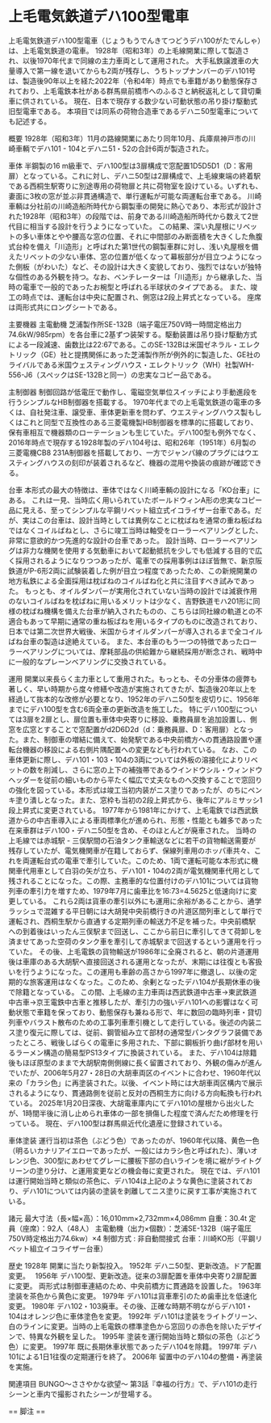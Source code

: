 # 上毛電気鉄道デハ100型電車

上毛電気鉄道デハ100型電車（じょうもうでんきてつどうデハ100がたでんしゃ）は、上毛電気鉄道の電車。
1928年（昭和3年）の上毛線開業に際して製造され、以後1970年代まで同線の主力車両として運用された。
大手私鉄譲渡車の大量導入で第一線を退いてからも2両が残存し、うちトップナンバーのデハ101号は、製造後90年以上を経た2022年（令和4年）時点でも車籍があり動態保存されており、上毛電鉄本社がある群馬県前橋市へのふるさと納税返礼として貸切乗車に供されている。
現在、日本で現存する数少ない可動状態の吊り掛け駆動式旧型電車である。
本項目では同系の荷物合造車であるデハニ50型電車についても記述する。

概要
1928年（昭和3年）11月の路線開業にあたり同年10月、兵庫県神戸市の川崎車輌でデハ101 - 104とデハニ51・52の合計6両が製造された。

車体
半鋼製の16 m級車で、デハ100型は3扉構成で窓配置1D5D5D1（D：客用扉）となっている。これに対し、デハニ50型は2扉構成で、上毛線東端の終着駅である西桐生駅寄りに別途専用の荷物扉と共に荷物室を設けている。いずれも、妻面に3枚の窓が並ぶ非貫通構造で、単行運転が可能な両運転台車である。
川崎車輌は分社前の川崎造船所時代から鋼製車の開発に熱心であり、本形式が設計された1928年（昭和3年）の段階では、前身である川崎造船所時代から数えて2世代目に相当する設計を行うようになっていた。
この結果、深い丸屋根にリベットの多い車体とやや腰高な窓の位置、それに中間部のみ断面積を大きくした魚腹式台枠を備え「川造形」と呼ばれた第1世代の鋼製車群に対し、浅い丸屋根を備えたリベットの少ない車体、窓の位置が低くなって幕板部分が目立つようになった側板（がわいた）など、その設計は大きく変貌しており、強烈ではないが独特な個性のある外観を持つ。なお、ベンチレーターは「川造形」から継承した、当時の電車で一般的であったお椀型と呼ばれる半球状のタイプである。
また、竣工の時点では、運転台は中央に配置され、側窓は2段上昇式となっている。
座席は両形式共にロングシートである。

主要機器
主電動機
芝浦製作所SE-132B（端子電圧750V時一時間定格出力74.6kW/985rpm）を各台車に2基ずつ装架する。駆動装置は吊り掛け駆動方式による一段減速、歯数比は22:67である。このSE-132Bは米国ゼネラル・エレクトリック（GE）社と提携関係にあった芝浦製作所が例外的に製造した、GE社のライバルである米国ウェスティングハウス・エレクトリック（WH）社製WH-556-J6（スペックはSE-132Bと同一）の忠実なコピー品である。

主制御器
制御回路が低電圧で動作し、電磁空気単位スイッチにより手動進段を行うシンプルなHB制御器を搭載する。
1970年代までの上毛電気鉄道の電車の多くは、自社発注車、譲受車、車体更新車を問わず、ウエスティングハウス製もしくはこれと同型で互換性のある三菱電機製HB制御器を標準的に搭載しており、保有車相互で機器類のローテーションも生じていた。デハ100型も例外でなく、2016年時点で現存する1928年製のデハ104号は、昭和26年（1951年）6月製の三菱電機CB8 231A制御器を搭載しており、一方でジャンパ線のプラグにはウエスティングハウスの刻印が装着されるなど、機器の混用や換装の痕跡が確認できる。

台車
本形式の最大の特徴は、車体ではなく川崎車輌の設計になる「KO台車」にある。
これは一見、当時広く用いられていたボールドウィンA形の忠実なコピー品に見える、至ってシンプルな平鋼リベット組立式イコライザー台車である。だが、実はこの台車は、設計当時としては異例なことに枕ばねを通常の重ね板ばねではなくコイルばねとし、さらに竣工当時は軸受をローラーベアリングとした、非常に意欲的かつ先進的な設計の台車であった。
設計当時、ローラーベアリングは非力な機関を使用する気動車において起動抵抗を少しでも低減する目的で広く採用されるようになりつつあったが、電車での採用事例はほぼ皆無で、新京阪鉄道がP-6形2両に試験装着した例が目立つ程度であったため、この新規開業の地方私鉄による全面採用は枕ばねのコイルばね化と共に注目すべき試みであった。
もっとも、オイルダンパーが実用化されていない当時の設計では減衰作用のないコイルばねを枕ばねに用いるメリットは少なく、吉野鉄道モハ201形に同様の枕ばね機構を備えた台車が納入されたものの、こちらは同社線の軌道との不適合もあって早期に通常の重ね板ばねを用いるタイプのものに改造されており、日本では第二次世界大戦後、米国からオイルダンパーが導入されるまで全コイルばね台車の製造は途絶えている。
また、本台車のもう一つの特徴であったローラーベアリングについては、摩耗部品の供給難から継続採用が断念され、戦時中に一般的なプレーンベアリングに交換されている。

運用
開業以来長らく主力車として重用された。もっとも、その分車体の疲弊も著しく、早い時期から度々修繕や改造が実施されてきたが、製造後20年以上を経過して抜本的な改修が必要となり、1952年のデハニ50型を皮切りに、1956年までにデハ100型を含む6両全車の更新改造を施工した。
特にデハ100型については3扉を2扉とし、扉位置も車体中央寄りに移設、乗務員扉を追加設置し、側窓を広窓とすることで窓配置がd2D6D2d（d：乗務員扉、D：客用扉）となった。また、制御車の増結に備えて、始発駅である中央前橋方への貫通路設置や運転台機器の移設による右側片隅配置への変更なども行われている。
なお、この車体更新に際し、デハ101・103・104の3両については外板の溶接化によりリベットの数を削減し、さらに窓の上下の補強帯であるウインドウシル・ウィンドウヘッダーを従前の細いものから平たく幅広で丈夫なものへ交換することで窓回りの強化を図っている。本形式は竣工当初内装がニス塗りであったが、のちにペンキ塗り潰しとなった。また、窓枠も当初の2段上昇式から、後年にアルミサッシ1段上昇式に変更されている。
1977年から1981年にかけて、上毛電鉄では西武鉄道からの中古車導入による車両標準化が進められ、形態・性能とも雑多であった在来車群はデハ100・デハニ50型を含め、そのほとんどが廃車された。
当時の上毛線では赤城駅 - 三俣駅間の石油タンク車輸送などに若干の貨物輸送需要が残存していたが、電気機関車が在籍しておらず、保線列車用のホッパ車共々、これを両運転台式の電車で牽引していた。このため、1両で運転可能な本形式に機関車代用車として白羽の矢が立ち、デハ101・104の2両が電気機関車代用として残されることになった。この際、主務車的な位置付けのデハ101については貨物列車の牽引力を増すため、1979年7月に歯車比を16:73=4.5625と低速向けに変更している。
これら2両は貨車の牽引以外にも運用に余裕があることから、通学ラッシュで混雑する平日朝には大胡発中央前橋行きの片道区間列車として単行で運転され、西桐生駅から直通する定期列車の輸送力不足を補った。中央前橋駅への到着後はいったん三俣駅まで回送し、ここから前日に牽引してきて荷卸しを済ませてあった空荷のタンク車を牽引して赤城駅まで回送するという運用を行っていた。
その後、上毛電鉄の貨物輸送が1986年に全廃されると、朝の片道運用後は車庫のある大胡駅へ直接回送される運用となったが、末期には往復とも客扱いを行うようになった。この運用も車齢の高さから1997年に撤退し、以後の定期的な旅客運用はなくなった。このため、余剰となったデハ104が長期休車の後で除籍となっている。
この間、上毛線の主力車両は西武鉄道中古車→東武鉄道中古車→京王電鉄中古車と推移したが、牽引力の強いデハ101への影響はなく可動状態で車籍を保っており、動態保存も兼ねる形で、年に数回の臨時列車・貸切列車やバラスト散布のための工事列車牽引機として走行している。後述の内装ニス塗り復元に際しては、従前、鋼管組み立て部材の通常型パンタグラフ装備であったところ、戦後しばらくの電車に多用された、下部に鋼板折り曲げ部材を用いるラーメン構造の簡易型PS13タイプに換装されている。
また、デハ104は除籍後もほぼ原型のままで大胡駅南側側線に長く留置されており、外観の傷みが進んでいたが、2006年5月27・28日の大胡車両区のイベントに合わせ、1960年代以来の「カラシ色」に再塗装された。以後、イベント時には大胡車両区構内で展示されるようになり、貫通路側を従前と反対の西桐生方に向ける方向転換も行われている。
2025年1月20日深夜、大胡電車庫内にてデハ101の屋根から出火したが、1時間半後に消し止められ車体の一部を損傷した程度で済んだため修理を行っている。
現在、デハ100型は群馬県近代化遺産に登録されている。

車体塗装
運行当初は茶色（ぶどう色）であったのが、1960年代以降、黄色一色（明るいカナリアイエローであったが、一般にはカラシ色と呼ばれた）、薄いオレンジ色、300型にあわせてグレーに腰板下部の白いラインを境に裾がライトグリーンの塗り分け、と運用変更などの機会毎に変更された。
現在では、デハ101は運行開始当時と類似の茶色に、デハ104は上記のような黄色に塗装されており、デハ101については内装の塗装を剥離してニス塗りに戻す工事が実施されている。

諸元
最大寸法（長×幅×高）：16,010mm×2,732mm×4,086mm
自重：30.4t
定員（座席）：92人（48人）
主電動機（出力×個数）：芝浦SE-132B（端子電圧750V時定格出力74.6kw）×4
制御方式 : 非自動間接式
台車：川崎KO形（平鋼リベット組立イコライザー台車）

歴史
1928年 開業に当たり新製投入。
1952年 デハニ50型、更新改造。ドア配置変更。　
1956年 デハ100型、更新改造。従来の3扉配置を車体中央寄り2扉配置に変更。
両形式は制御車連結のため、中央前橋方に貫通路を設置した。
1963年 塗装を茶色から黄色に変更。
1979年 デハ101は貨車牽引のため歯車比を低速化変更。
1980年 デハ102・103廃車。その後、正確な時期不明ながらデハ101・104はオレンジ色に車体塗色を変更。
1992年 デハ101は塗装をライトグリーン、白のラインに変更。当時の上毛電鉄の標準塗色から窓回りの赤色を除いたデザインで、特異な外観を呈した。
1995年 塗装を運行開始当時と類似の茶色（ぶどう色）に変更。
1997年 既に長期休車状態であったデハ104を除籍。
1997年 デハ101による1日1往復の定期運行を終了。
2006年 留置中のデハ104の整備・再塗装を実施。

関連項目
BUNGO〜ささやかな欲望〜
第3話『幸福の行方』で、デハ101の走行シーンと車内で撮影されたシーンが登場する。


== 脚注 ==